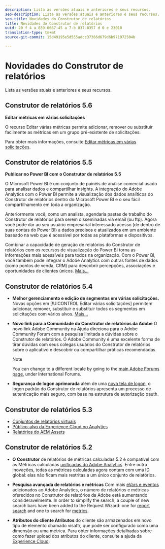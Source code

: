 ```yaml
---
description: Lista as versões atuais e anteriores e seus recursos.
seo-description: Lista as versões atuais e anteriores e seus recursos.
seo-title: Novidades do Construtor de relatórios
title: Novidades do Construtor de relatórios
uuid: 20 f 4 a 839-0667-45 a 7-b 037-0357 d 0 e 23010
translation-type: tm+mt
source-git-commit: 15d49195e5d555adcc37366d679d6b971972504b

---
```



# Novidades do Construtor de relatórios

Lista as versões atuais e anteriores e seus recursos.

## Construtor de relatórios 5.6

**Editar métricas em várias solicitações**

O recurso Editar várias métricas permite adicionar, remover ou substituir facilmente as métricas em um grupo pré-existente de solicitações.

Para obter mais informações, consulte [Editar métricas em várias solicitações](../../analyze/report-builder/manage-requests/edit-multiple-metrics.md#concept_1524B059C72C4224AA199411151069AB).

## Construtor de relatórios 5.5

**Publicar no Power BI com o Construtor de relatórios 5.5**

O Microsoft Power BI é um conjunto de painéis de análise comercial usado para analisar dados e compartilhar insights. A integração do Adobe Analytics com o Power BI permite a visualização dos dados analíticos do Construtor de relatórios dentro do Microsoft Power BI e o seu fácil compartilhamento em toda a organização.

Anteriormente você, como um analista, agendaria pastas de trabalho do Construtor de relatórios para serem disseminadas via email (ou ftp). Agora você pode dar ao seu usuário empresarial interessado acesso (de dentro de suas contas do Power BI) a dados precisos e atualizados em um ambiente baseado na web que é acessível por todas as plataformas e dispositivos.

Combinar a capacidade de geração de relatórios do Construtor de relatórios com os recursos de visualização do Power BI torna as informações mais acessíveis para todos na organização. Com o Power BI, você também pode integrar o Adobe Analytics com outras fontes de dados (como pontos de venda, CRM) para descobrir percepções, associações e oportunidades de clientes únicos. [Mais...](../../analyze/report-builder/c-publish-power-bi/power-bi.md#concept_07653F1641774B70AD2DE77F0614B8CC)

## Construtor de relatórios 5.4

* **Melhor gerenciamento e edição de segmentos em várias solicitações.** Novas opções em [!UICONTROL Editar várias solicitações] permitem adicionar, remover, substituir e substituir todos os segmentos em solicitações com vários alvos. [Mais...](../../analyze/report-builder/data-requests/segmentation.md#section_C3D63FCBE1A94369A319243313B03C93)

* **Novo link para a Comunidade do Construtor de relatórios da Adobe** O novo link Adobe Community na Ajuda direciona para o Adobe Community Forum com a pesquisa limitada a dúvidas sobre o Construtor de relatórios. O Adobe Community é uma excelente forma de tirar dúvidas com seus colegas usuários do Construtor de relatórios sobre o aplicativo e descobrir ou compartilhar práticas recomendadas.

   >[!NOTE]
   >
   >You can change to a different locale by going to the [main Adobe Forums page](https://forums.adobe.com/welcome), under International Forums.

* **Segurança de logon aprimorada** além de uma [nova tela de logon](../../analyze/report-builder/setup/login.md#concept_67A16213B90D43C7A624C4E43B821981), o logon padrão do Construtor de relatórios apresenta um processo de autenticação mais seguro, com base na estrutura de autorização oauth.

## Construtor de relatórios 5.3

* [Conjuntos de relatórios virtuais](https://marketing.adobe.com/resources/help/en_US/reference/virtual-report-suites.html)
* [Público-alvo da Experience Cloud no Analytics](https://marketing.adobe.com/resources/help/en_US/mcloud/mc-audiences-aam.html)
* [Relatórios do AEM Assets](https://marketing.adobe.com/resources/help/en_US/reference/aem-assets-reporting.html)

## Construtor de relatórios 5.2

* **O Construtor** de relatórios de métricas calculadas 5.2 é compatível com as Métricas calculadas [unificadas do Adobe Analytics](../../analyze/report-builder/layout/c-metrics-dimensions/calculated-metrics.md#concept_C36AF97877EA49E0B055122E1EE32DD4). Entre outra inovações, todas as métricas calculadas agora contam com uma ID global: elas não ficam mais restritas a um único conjunto de relatórios.

* **Pesquisa avançada de relatórios e métricas** Com mais [eVars e eventos](https://marketing.adobe.com/resources/help/en_US/sc/implement/evars_events.html) adicionados ao Adobe Analytics, o número de relatórios e métricas oferecidos no Construtor de relatórios da Adobe está aumentando consideravelmente. In order to simplify the search, a couple of new search bars have been added to the Request Wizard: one for [report search](../../analyze/report-builder/data-requests/c-report-types/select-report-types.md#concept_C711B27E6FB64C18AC564EE142FC7EFC) and one to search for [metrics](../../analyze/report-builder/layout/c-metrics-dimensions/t-add-metrics-and-dimensions.md#task_E3F520C020F64C5A96DC5C96FEF71FC4).

* **Atributos do cliente Atributos** do cliente são armazenados em novo tipo de elemento chamado visattr, que pode ser configurado como uma dimensão ou uma métrica. Para obter informações detalhadas sobre como fazer upload dos atributos do cliente, consulte a ajuda da [Experience Cloud](https://marketing.adobe.com/resources/help/en_US/mcloud/attributes.html).

